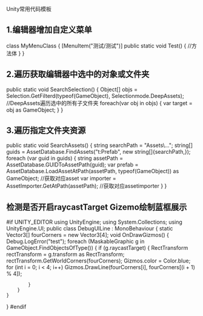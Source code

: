 Unity常用代码模板

## 1.编辑器增加自定义菜单

class MyMenuClass
{
	[MenuItem("测试/测试")]
	public static void Test()
	{
		//方法体
	}
}


## 2.遍历获取编辑器中选中的对象或文件夹

public static void SearchSelection()
{
	Object[] objs = Selection.GetFilterd(typeof(GameObject), Selectionmode.DeepAssets); //DeepAssets遍历选中的所有子文件夹
	foreach(var obj in objs)
	{
		var target = obj as GameObject;
	}
}


## 3.遍历指定文件夹资源

public static void SearchAssets()
{
	string searchPath = "Assets\\...";
	string[] guids = AssetDatabase.FindAssets("t:Prefab", new string[]{searchPath,});
	foreach (var guid in guids)
	{
		string assetPath = AssetDatabase.GUIDToAssetPath(guid);
		var prefab = AssetDatabase.LoadAssetAtPath(assetPath, typeof(GameObject)) as GameObject; //获取对应asset
		var importer = AssetImporter.GetAtPath(assetPath); //获取对应assetimporter
	}
}


## 检测是否开启raycastTarget Gizemo绘制蓝框展示

#if UNITY_EDITOR
using UnityEngine;
using System.Collections;
using UnityEngine.UI;
public class DebugUILine : MonoBehaviour
{
    static Vector3[] fourCorners = new Vector3[4];
    void OnDrawGizmos()
    {
        Debug.LogError("test");
        foreach (MaskableGraphic g in GameObject.FindObjectsOfType<MaskableGraphic>())
        {
            if (g.raycastTarget)
            {
                RectTransform rectTransform = g.transform as RectTransform;
                rectTransform.GetWorldCorners(fourCorners);
                Gizmos.color = Color.blue;
                for (int i = 0; i < 4; i++)
                    Gizmos.DrawLine(fourCorners[i], fourCorners[(i + 1) % 4]);

            }
        }
    }
}
#endif